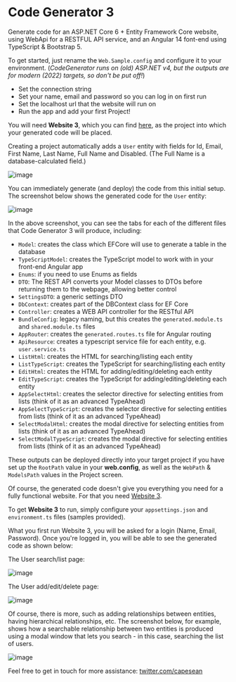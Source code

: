 # Code Generator 3
Generate code for an ASP.NET Core 6 + Entity Framework Core website, using WebApi for a RESTFUL API service, and an Angular 14 font-end using TypeScript & Bootstrap 5.

To get started, just rename the `Web.Sample.config` and configure it to your environment. (*CodeGenerator runs on (old) ASP.NET v4, but the outputs are for modern (2022) targets, so don't be put off!*)

- Set the connection string
- Set your name, email and password so you can log in on first run
- Set the localhost url that the website will run on
- Run the app and add your first Project!

You will need **Website 3**, which you can find [here](https://github.com/capesean/Website3), as the project into which your generated code will be placed.

Creating a project automatically adds a `User` entity with fields for Id, Email, First Name, Last Name, Full Name and Disabled. (The Full Name is a database-calculated field.) 

![image](https://user-images.githubusercontent.com/642609/172637620-94836445-f8ab-4a94-bf27-3e23f8f77087.png)

You can immediately generate (and deploy) the code from this initial setup. The screenshot below shows the generated code for the `User` entity:

![image](https://user-images.githubusercontent.com/642609/172638876-e80e57be-ce36-4fcd-9221-a7a229cc3a40.png)

In the above screenshot, you can see the tabs for each of the different files that Code Generator 3 will produce, including:
- `Model`: creates the class which EFCore will use to generate a table in the database
- `TypeScriptModel`: creates the TypeScript model to work with in your front-end Angular app
- `Enums`: if you need to use Enums as fields
- `DTO`: The REST API converts your Model classes to DTOs before returning them to the webpage, allowing better control
- `SettingsDTO`: a generic settings DTO
- `DbContext`: creates part of the DBContext class for EF Core
- `Controller`: creates a WEB API controller for the RESTful API
- `BundleConfig`: legacy naming, but this creates the `generated.module.ts` and `shared.module.ts` files
- `AppRouter`: creates the `generated.routes.ts` file for Angular routing
- `ApiResource`: creates a typescript service file for each entity, e.g. `user.service.ts`
- `ListHtml`: creates the HTML for searching/listing each entity
- `ListTypeScript`: creates the TypeScript for searching/listing each entity
- `EditHtml`: creates the HTML for adding/editing/deleting each entity
- `EditTypeScript`: creates the TypeScript for adding/editing/deleting each entity
- `AppSelectHtml`: creates the selector directive for selecting entities from lists (think of it as an advanced TypeAhead)
- `AppSelectTypeScript`: creates the selector directive for selecting entities from lists (think of it as an advanced TypeAhead)
- `SelectModalHtml`: creates the modal directive for selecting entities from lists (think of it as an advanced TypeAhead)
- `SelectModalTypeScript`: creates the modal directive for selecting entities from lists (think of it as an advanced TypeAhead)

These outputs can be deployed directly into your target project if you have set up the `RootPath` value in your **web.config**, as well as the `WebPath` & `ModelsPath` values in the Project screen.

Of course, the generated code doesn't give you everything you need for a fully functional website. For that you need [Website 3](https://github.com/capesean/Website3).

To get **Website 3** to run, simply configure your `appsettings.json` and `environment.ts` files (samples provided). 

What you first run Website 3, you will be asked for a login (Name, Email, Password). Once you're logged in, you will be able to see the generated code as shown below:

The User search/list page:

![image](https://user-images.githubusercontent.com/642609/172645183-dd3a1aa8-1c39-454e-946b-d8be2bb5c87d.png)

The User add/edit/delete page:

![image](https://user-images.githubusercontent.com/642609/172645403-280459b4-dde1-490c-a738-6c143c096257.png)

Of course, there is more, such as adding relationships between entities, having hierarchical relationships, etc. The screenshot below, for example, shows how a searchable relationship between two entities is produced using a modal window that lets you search - in this case, searching the list of users.

![image](https://user-images.githubusercontent.com/642609/172646245-97cf2e4f-52b8-44d9-939b-c1532ed70f8b.png)

Feel free to get in touch for more assistance: [twitter.com/capesean](https://twitter.com/capesean)



